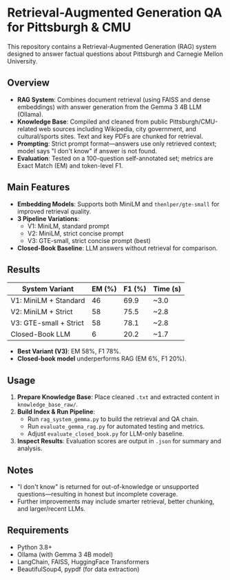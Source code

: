 # Retrieval-Augmented Generation QA for Pittsburgh & CMU

This repository contains a Retrieval-Augmented Generation (RAG) system designed to answer factual questions about Pittsburgh and Carnegie Mellon University.

## Overview

- **RAG System**: Combines document retrieval (using FAISS and dense embeddings) with answer generation from the Gemma 3 4B LLM (Ollama).
- **Knowledge Base**: Compiled and cleaned from public Pittsburgh/CMU-related web sources including Wikipedia, city government, and cultural/sports sites. Text and key PDFs are chunked for retrieval.
- **Prompting**: Strict prompt format—answers use only retrieved context; model says "I don't know" if answer is not found.
- **Evaluation**: Tested on a 100-question self-annotated set; metrics are Exact Match (EM) and token-level F1.

## Main Features

- **Embedding Models**: Supports both MiniLM and `thenlper/gte-small` for improved retrieval quality.
- **3 Pipeline Variations**:
  - V1: MiniLM, standard prompt
  - V2: MiniLM, strict concise prompt
  - V3: GTE-small, strict concise prompt (best)
- **Closed-Book Baseline**: LLM answers without retrieval for comparison.

## Results

| System Variant   | EM (%) | F1 (%) | Time (s) |
|------------------|--------|--------|----------|
| V1: MiniLM + Standard   |   46   |  69.9   |  ~3.0   |
| V2: MiniLM + Strict     |   58   |  75.5   |  ~2.8   |
| V3: GTE-small + Strict  |   58   |  78.1   |  ~2.8   |
| Closed-Book LLM         |   6    |  20.2   |  ~1.7   |

- **Best Variant (V3)**: EM 58%, F1 78%.
- **Closed-book model** underperforms RAG (EM 6%, F1 20%).

## Usage

1. **Prepare Knowledge Base**: Place cleaned `.txt` and extracted content in `knowledge_base_raw/`.
2. **Build Index & Run Pipeline**:
    - Run `rag_system_gemma.py` to build the retrieval and QA chain.
    - Run `evaluate_gemma_rag.py` for automated testing and metrics.
    - Adjust `evaluate_closed_book.py` for LLM-only baseline.
3. **Inspect Results**: Evaluation scores are output in `.json` for summary and analysis.

## Notes

- "I don't know" is returned for out-of-knowledge or unsupported questions—resulting in honest but incomplete coverage.
- Further improvements may include smarter retrieval, better chunking, and larger/recent LLMs.

## Requirements

- Python 3.8+
- Ollama (with Gemma 3 4B model)
- LangChain, FAISS, HuggingFace Transformers
- BeautifulSoup4, pypdf (for data extraction)
